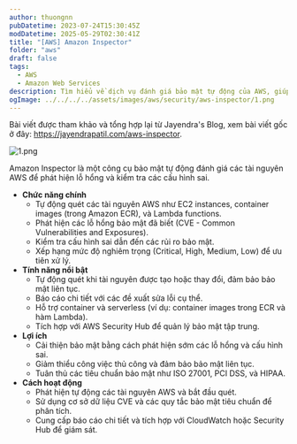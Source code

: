 ```yaml
---
author: thuongnn
pubDatetime: 2023-07-24T15:30:45Z
modDatetime: 2025-05-29T02:30:41Z
title: "[AWS] Amazon Inspector"
folder: "aws"
draft: false
tags:
  - AWS
  - Amazon Web Services
description: Tìm hiểu về dịch vụ đánh giá bảo mật tự động của AWS, giúp phát hiện lỗ hổng và tuân thủ bảo mật.
ogImage: ../../../../assets/images/aws/security/aws-inspector/1.png
---
```


Bài viết được tham khảo và tổng hợp lại từ Jayendra's Blog, xem bài viết gốc ở đây: https://jayendrapatil.com/aws-inspector.

![1.png](@/assets/images/aws/security/aws-inspector/1.png)

Amazon Inspector là một công cụ bảo mật tự động đánh giá các tài nguyên AWS để phát hiện lỗ hổng và kiểm tra các cấu hình sai.

- **Chức năng chính**
  - Tự động quét các tài nguyên AWS như EC2 instances, container images (trong Amazon ECR), và Lambda functions.
  - Phát hiện các lỗ hổng bảo mật đã biết (CVE - Common Vulnerabilities and Exposures).
  - Kiểm tra cấu hình sai dẫn đến các rủi ro bảo mật.
  - Xếp hạng mức độ nghiêm trọng (Critical, High, Medium, Low) để ưu tiên xử lý.
- **Tính năng nổi bật**
  - Tự động quét khi tài nguyên được tạo hoặc thay đổi, đảm bảo bảo mật liên tục.
  - Báo cáo chi tiết với các đề xuất sửa lỗi cụ thể.
  - Hỗ trợ container và serverless (ví dụ: container images trong ECR và hàm Lambda).
  - Tích hợp với AWS Security Hub để quản lý bảo mật tập trung.
- **Lợi ích**
  - Cải thiện bảo mật bằng cách phát hiện sớm các lỗ hổng và cấu hình sai.
  - Giảm thiểu công việc thủ công và đảm bảo bảo mật liên tục.
  - Tuân thủ các tiêu chuẩn bảo mật như ISO 27001, PCI DSS, và HIPAA.
- **Cách hoạt động**
  - Phát hiện tự động các tài nguyên AWS và bắt đầu quét.
  - Sử dụng cơ sở dữ liệu CVE và các quy tắc bảo mật tiêu chuẩn để phân tích.
  - Cung cấp báo cáo chi tiết và tích hợp với CloudWatch hoặc Security Hub để giám sát.
